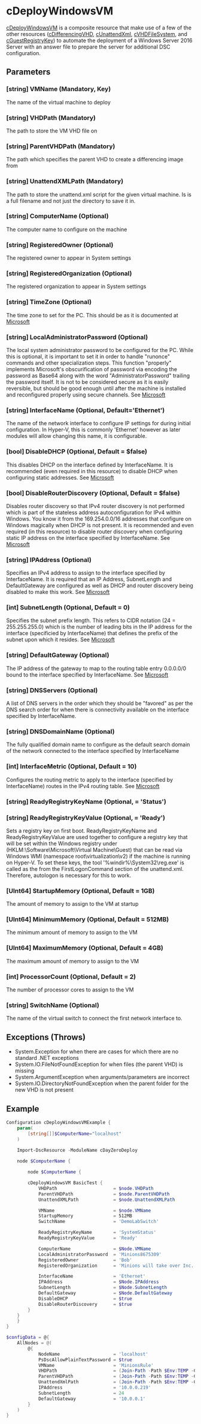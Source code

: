 # cDeployWindowsVM
[cDeployWindowsVM](https://github.com/darrenstarr/cDayZeroDeploy/tree/master/DSCResources/cDeployWindowsVM) is a composite resource that make use of a few of the other resources ([cDifferencingVHD](https://github.com/darrenstarr/cDayZeroDeploy/tree/master/DSCResources/cDifferencingVHD), [cUnattendXml](https://github.com/darrenstarr/cDayZeroDeploy/tree/master/DSCResources/cUnattendXml), [cVHDFileSystem](https://github.com/darrenstarr/cDayZeroDeploy/tree/master/DSCResources/cVHDFileSystem), and [cGuestRegistryKey](https://github.com/darrenstarr/cDayZeroDeploy/tree/master/DSCResources/cGuestRegistryKey)) to automate the deployment of a Windows Server 2016 Server with an answer file to prepare the server for additional DSC configuration.

## Parameters
### [string] VMName (Mandatory, Key)
The name of the virtual machine to deploy

### [string] VHDPath (Mandatory)
The path to store the VM VHD file on

### [string] ParentVHDPath (Mandatory)
The path which specifies the parent VHD to create a differencing image from

### [string] UnattendXMLPath (Mandatory)
The path to store the unattend.xml script for the given virtual machine. Is is a full filename and not just the directory to save it in.

### [string] ComputerName (Optional)
The computer name to configure on the machine

### [string] RegisteredOwner (Optional)
The registered owner to appear in System settings

### [string] RegisteredOrganization (Optional)
The registered organization to appear in System settings

### [string] TimeZone (Optional)
The time zone to set for the PC. This should be as it is documented at [Microsoft](https://technet.microsoft.com/en-us/library/cc749073(v=ws.10).aspx)

### [string] LocalAdministratorPassword (Optional)
The local system administrator password to be configured for the PC. While this is optional, it is important to set it in order to handle "runonce" commands  and other specialization steps. This function "properly" implements Microsoft's obscurification of password via encoding the password as Base64 along with the word "AdministratorPassword" trailing the password itself. It is not to be considered secure as it is easily reversible, but should be good enough until after the machine is installed and reconfigured properly using secure channels. See [Microsoft](https://technet.microsoft.com/en-us/library/cc766409(v=ws.10).aspx)

### [string] InterfaceName (Optional, Default='Ethernet')
The name of the network interface to configure IP settings for during initial configuration. In Hyper-V, this is commonly 'Ethernet' however as later modules will allow changing this name, it is configurable.

### [bool] DisableDHCP (Optional, Default = $false)
This disables DHCP on the interface defined by InterfaceName. It is recommended (even required in this resource) to disable DHCP when configuring static addresses. See [Microsoft](https://technet.microsoft.com/en-us/library/cc748924(v=ws.10).aspx)

### [bool] DisableRouterDiscovery (Optional, Default = $false)
Disables router discovery so that IPv4 router discovery is not performed which is part of the stateless address autoconfiguration for IPv4 within Windows. You know it from the 169.254.0.0/16 addresses that configure on Windows magically when DHCP is not present. It is recommended and even required (in this resource) to disable router discovery when configuring static IP address on the interface specified by InterfaceName. See [Microsoft](https://technet.microsoft.com/en-us/library/cc749578(v=ws.10).aspx)

### [string] IPAddress (Optional)
Specifies an IPv4 address to assign to the interface specified by InterfaceName. It is required that an IP Address, SubnetLength and DefaultGateway are configured as well as DHCP and router discovery being disabled to make this work. See [Microsoft](https://technet.microsoft.com/en-us/library/cc721852(v=ws.10).aspx)
                
### [int] SubnetLength (Optional, Default = 0)
Specifies the subnet prefix length. This refers to CIDR notation (24 = 255.255.255.0) which is the number of leading bits in the IP address for the interface (specificied by InterfaceName) that defines the prefix of the subnet upon which it resides. See [Microsoft](https://technet.microsoft.com/en-us/library/cc721852(v=ws.10).aspx)

### [string] DefaultGateway (Optional)
The IP address of the gateway to map to the routing table entry 0.0.0.0/0 bound to the interface specified by InterfaceName. See [Microsoft](https://technet.microsoft.com/en-us/library/cc766470(v=ws.10).aspx)

### [string] DNSServers (Optional)
A list of DNS servers in the order which they should be "favored" as per the DNS search order for when there is connectivity available on the interface specified by InterfaceName.

### [string] DNSDomainName (Optional)
The fully qualified domain name to configure as the default search domain of the network connected to the interface specified by InterfaceName

### [int] InterfaceMetric (Optional, Default = 10)
Configures the routing metric to apply to the interface (specified by InterfaceName) routes in the IPv4 routing table. See [Microsoft](https://technet.microsoft.com/en-us/library/cc766415(v=ws.10).aspx)                

### [string] ReadyRegistryKeyName (Optional, = 'Status')
### [string] ReadyRegistryKeyValue (Optional, = 'Ready')
Sets a registry key on first boot. ReadyRegistryKeyName and ReadyRegistryKeyValue are used together to configure a registry key that will be set within the Windows registry under (HKLM:\Software\Microsoft\Virtual Machine\Guest) that can be read via Windows WMI (namespace root\virtualization\v2) if the machine is running on Hyper-V. To set these keys, the tool '%windir%\System32\reg.exe' is called as the from the FirstLogonCommand section of the unattend.xml. Therefore, autologon is necessary for this to work.

### [UInt64] StartupMemory (Optional, Default = 1GB)
The amount of memory to assign to the VM at startup

### [UInt64] MinimumMemory (Optional, Default = 512MB)
The minimum amount of memory to assign to the VM

### [UInt64] MaximumMemory (Optional, Default = 4GB)
The maximum amount of memory to assign to the VM

### [int] ProcessorCount (Optional, Default = 2)
The number of processor cores to assign to the VM

### [string] SwitchName (Optional)
The name of the virtual switch to connect the first network interface to.

## Exceptions (Throws)
* System.Exception for when there are cases for which there are no standard .NET exceptions
* System.IO.FileNotFoundException for when files (the parent VHD) is missing
* System.ArgumentException when arguments/parameters are incorrect
* System.IO.DirectoryNotFoundException when the parent folder for the new VHD is not present

## Example

```Powershell
Configuration cDeployWindowsVMExample {
    param(
        [string[]]$ComputerName="localhost"
    )
    
    Import-DscResource -ModuleName cDayZeroDeploy

    node $ComputerName {

        node $ComputerName {

        cDeployWindowsVM BasicTest {
            VHDPath                     = $node.VHDPath
            ParentVHDPath               = $node.ParentVHDPath
            UnattendXMLPath             = $node.UnattendXMLPath

            VMName                      = $node.VMName
            StartupMemory               = 512MB
            SwitchName                  = 'DemoLabSwitch'

            ReadyRegistryKeyName        = 'SystemStatus'
            ReadyRegistryKeyValue       = 'Ready'

            ComputerName                = $Node.VMName
            LocalAdministratorPassword  = 'Minions8675309'
            RegisteredOwner             = 'Bob'
            RegisteredOrganization      = 'Minions will take over Inc.'

            InterfaceName               = 'Ethernet'
            IPAddress                   = $Node.IPAddress
            SubnetLength                = $Node.SubnetLength
            DefaultGateway              = $Node.DefaultGateway
            DisableDHCP                 = $true
            DisableRouterDiscovery      = $true
        }
    }
    }
}

$configData = @{
    AllNodes = @(
        @{
            NodeName                    = 'localhost'
            PsDscAllowPlainTextPassword = $true
            VMName                      = 'MinionsRule'
            VHDPath                     = (Join-Path -Path $Env:TEMP -ChildPath 'testwindowsvhd2.vhdx')
            ParentVHDPath               = (Join-Path -Path $Env:TEMP -ChildPath 'testwindowsvhd.vhdx')
            UnattendXmlPath             = (Join-Path -Path $Env:TEMP -ChildPath 'testunattend.xml')
            IPAddress                   = '10.0.0.219'
            SubnetLength                = 24
            DefaultGateway              = '10.0.0.1'
        }
    )
}
```
